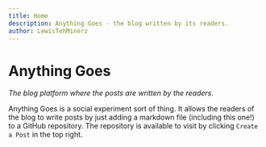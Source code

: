 ```yaml
---
title: Home
description: Anything Goes - the blog written by its readers.
author: LewisTehMinerz
---
```


# Anything Goes
*The blog platform where the posts are written by the readers.*

Anything Goes is a social experiment sort of thing. It allows the readers of the blog to write posts by just adding a markdown file
(including this one!) to a GitHub repository. The repository is available to visit by clicking `Create a Post` in the top right.
